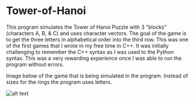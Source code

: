 # Tower-of-Hanoi
This program simulates the Tower of Hanoi Puzzle with 3 "blocks" (characters A, B, & C) and uses character vectors. The goal of the game is to get the three letters in alphabetical order into the third row. This was one of the first games that I wrote in my free time in C++. It was initially challenging to remember the C++ syntax as I was used to the Python syntax. This was a very rewarding experience once I was able to run the program without errors.

Image below of the game that is being simulated in the program. Instead of sizes for the rings the program uses letters.

![alt text](https://media.geeksforgeeks.org/wp-content/uploads/tower-of-hanoi.png)
